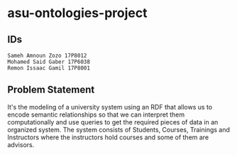 # asu-ontologies-project

## IDs

```
Sameh Amnoun Zozo 17P8012
Mohamed Said Gaber 17P6038
Remon Issaac Gamil 17P8001
```

## Problem Statement

It's the modeling of a university system using an RDF that allows us to encode semantic relationships so that we can interpret them computationally and use queries to get the required pieces of data in an organized system. The system consists of Students, Courses, Trainings and Instructors where the instructors hold courses and some of them are advisors.
